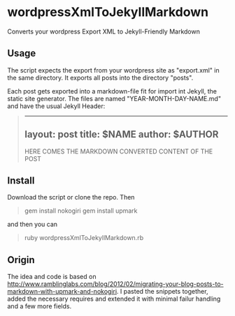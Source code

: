# wordpressXmlToJekyllMarkdown
Converts your wordpress Export XML to Jekyll-Friendly Markdown

## Usage

The script expects the export from your wordpress site as "export.xml" in the
same directory. It exports all posts into the directory "posts".

Each post gets exported into a markdown-file fit for import int Jekyll, the static site generator. 
The files are named "YEAR-MONTH-DAY-NAME.md" and have the usual Jekyll Header:

> ---
> layout: post
> title: $NAME
> author: $AUTHOR
> ---
> HERE COMES THE MARKDOWN CONVERTED CONTENT OF THE POST

## Install

Download the script or clone the repo. Then

> gem install nokogiri
> gem install upmark

and then you can

> ruby wordpressXmlToJekyllMarkdown.rb



## Origin

The idea and code is based on
http://www.ramblinglabs.com/blog/2012/02/migrating-your-blog-posts-to-markdown-with-upmark-and-nokogiri.
I pasted the snippets together, added the necessary requires and extended it
with minimal failur handling and a few more fields.
